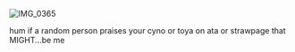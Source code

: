 ![IMG_0365](https://github.com/user-attachments/assets/6bab638f-3ffd-4782-8f9b-e1e87df5c64c)

hum if a random person praises your cyno or toya on ata or strawpage that MIGHT...be me
